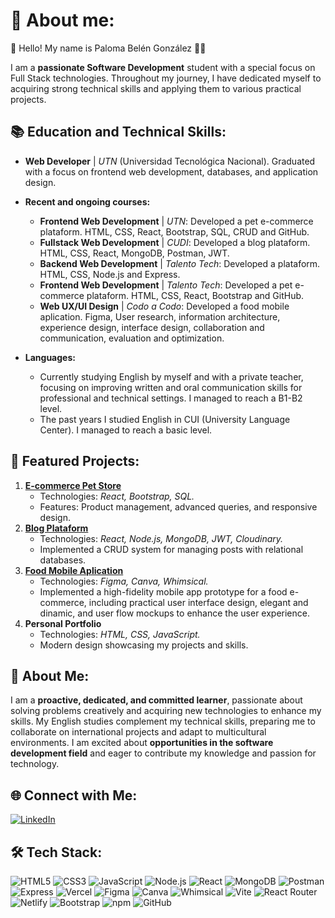 # 💫 About me:
👋 Hello! My name is Paloma Belén González 👩‍💻

I am a **passionate Software Development** student with a special focus on Full Stack technologies. Throughout my journey, I have dedicated myself to acquiring strong technical skills and applying them to various practical projects.

## 📚 Education and Technical Skills:

- **Web Developer** | *UTN* (Universidad Tecnológica Nacional). Graduated with a focus on frontend web development, databases, and application design.

- **Recent and ongoing courses:**
    - **Frontend Web Development** | *UTN*: Developed a pet e-commerce plataform. HTML, CSS, React, Bootstrap, SQL, CRUD and GitHub.
    - **Fullstack Web Development** | *CUDI*: Developed a blog plataform. HTML, CSS, React, MongoDB, Postman, JWT.
    - **Backend Web Development** | *Talento Tech*: Developed a plataform. HTML, CSS, Node.js and Express.
    - **Frontend Web Development** | *Talento Tech*: Developed a pet e-commerce plataform. HTML, CSS, React, Bootstrap and GitHub.
    - **Web UX/UI Design** | *Codo a Codo*: Developed a food mobile aplication. Figma, User research, information architecture, experience design, interface design, collaboration and communication, evaluation and optimization.

- **Languages:**
    - Currently studying English by myself and with a private teacher, focusing on improving written and oral communication skills for professional and technical settings. I managed to reach a B1-B2 level.
    - The past years I studied English in CUI (University Language Center). I managed to reach a basic level.


## 💼 Featured Projects:
1.	**[E-commerce Pet Store](https://github.com/palomabgz/pet-care-veterinaria-utn)**
    - Technologies: *React, Bootstrap, SQL.*
    - Features: Product management, advanced queries, and responsive design.
2.	**[Blog Plataform](https://github.com/palomabgz/proyectogrupal-cudi)**
    - Technologies: *React, Node.js, MongoDB, JWT, Cloudinary.*
    - Implemented a CRUD system for managing posts with relational databases.
3.	**[Food Mobile Aplication](https://www.figma.com/proto/4kVvifH5z1wmtFozGaeLyx/Prototipo-Fidelidad-Alta?node-id=199-2219&t=59DITcgotTWZJtXf-1&scaling=min-zoom&content-scaling=fixed&page-id=0%3A1&starting-point-node-id=199%3A2219)**
    - Technologies: *Figma, Canva, Whimsical.*
    - Implemented a high-fidelity mobile app prototype for a food e-commerce, including practical user interface design, elegant and dinamic, and user flow mockups to enhance the user experience.
4.	**Personal Portfolio**
    - Technologies: *HTML, CSS, JavaScript.*
    - Modern design showcasing my projects and skills.

## 🚀 About Me:
I am a **proactive, dedicated, and committed learner**, passionate about solving problems creatively and acquiring new technologies to enhance my skills.
My English studies complement my technical skills, preparing me to collaborate on international projects and adapt to multicultural environments.
I am excited about **opportunities in the software development field** and eager to contribute my knowledge and passion for technology.

## 🌐 Connect with Me:
[![LinkedIn](https://img.shields.io/badge/Linkedin-blue?logo=linkedin)](https://www.linkedin.com/in/palomabgz/)

## 🛠️ Tech Stack:
![HTML5](https://img.shields.io/badge/HTML5-E34F26?style=for-the-badge&logo=html5&logoColor=white)
![CSS3](https://img.shields.io/badge/CSS3-1572B6?style=for-the-badge&logo=css3&logoColor=white)
![JavaScript](https://img.shields.io/badge/JavaScript-F7DF1E?style=for-the-badge&logo=javascript&logoColor=black)
![Node.js](https://img.shields.io/badge/Node.js-339933?style=for-the-badge&logo=node.js&logoColor=white)
![React](https://img.shields.io/badge/React-20232A?style=for-the-badge&logo=react&logoColor=61DAFB)
![MongoDB](https://img.shields.io/badge/MongoDB-4EA94B?style=for-the-badge&logo=mongodb&logoColor=white)
![Postman](https://img.shields.io/badge/Postman-FF6C37?style=for-the-badge&logo=postman&logoColor=white)
![Express](https://img.shields.io/badge/Express.js-000000?style=for-the-badge&logo=express&logoColor=white)
![Vercel](https://img.shields.io/badge/Vercel-000000?style=for-the-badge&logo=vercel&logoColor=white)
![Figma](https://img.shields.io/badge/Figma-F24E1E?style=for-the-badge&logo=figma&logoColor=white)
![Canva](https://img.shields.io/badge/Canva-00C4CC?style=for-the-badge&logo=canva&logoColor=white)
![Whimsical](https://img.shields.io/badge/Whimsical-8E7CE0?style=for-the-badge&logo=whimsical&logoColor=white)
![Vite](https://img.shields.io/badge/Vite-646CFF?style=for-the-badge&logo=vite&logoColor=white)
![React Router](https://img.shields.io/badge/React_Router-CA4245?style=for-the-badge&logo=react-router&logoColor=white)
![Netlify](https://img.shields.io/badge/Netlify-00C7B7?style=for-the-badge&logo=netlify&logoColor=white)
![Bootstrap](https://img.shields.io/badge/Bootstrap-7952B3?style=for-the-badge&logo=bootstrap&logoColor=white)
![npm](https://img.shields.io/badge/NPM-CB3837?style=for-the-badge&logo=npm&logoColor=white)
![GitHub](https://img.shields.io/badge/GitHub-181717?style=for-the-badge&logo=github&logoColor=white)
